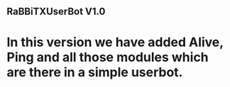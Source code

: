 ## RaBBiTXUserBot V1.0
  # In this version we have added Alive, Ping and all those modules which are there in a simple userbot. 
